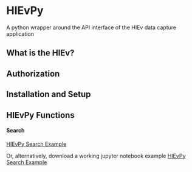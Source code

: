 # HIEvPy

A python wrapper around the API interface of the HIEv data capture application


## What is the HIEv?

## Authorization

## Installation and Setup

## HIEvPy Functions

#### Search
[HIEvPy Search Example](notebooks/hievpy-search.md)
 
Or, alternatively, download a working jupyter notebook example
[HIEvPy Search Example](notebooks/hievpy-search.ipynb)

 
